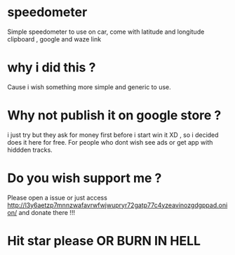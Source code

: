 # speedometer
  Simple speedometer to use on car, come with latitude and longitude clipboard , google and waze link 

# why i did this ?
  Cause i wish something more simple and generic to use. 

# Why not publish it on google store ?
  i just try but they ask for money first before i start win it  XD , so i decided does it here for free. For people who dont wish see ads or get app with hiddden tracks. 
  
# Do you wish support me ? 
  Please open a issue or just access http://l3y6aetzp7mnnzwafavrwfwjwupryr72gatp77c4yzeavinozgdgppad.onion/ and donate there !!! 
  
  # Hit star please OR BURN IN HELL
  
